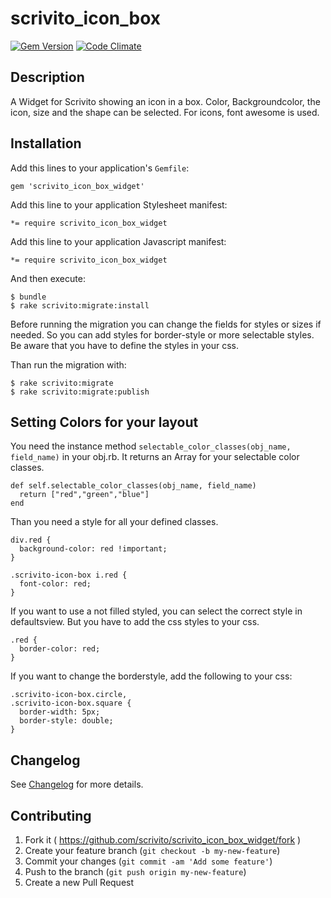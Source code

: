 # scrivito_icon_box

[![Gem Version](https://badge.fury.io/rb/scrivito_icon_box_widget.svg)](http://badge.fury.io/rb/scrivito_icon_box_widget)
[![Code Climate](https://codeclimate.com/github/Scrivito/scrivito_icon_box_widget/badges/gpa.svg)](https://codeclimate.com/github/Scrivito/scrivito_icon_box_widget)

## Description

A Widget for Scrivito showing an icon in a box. Color, Backgroundcolor, the icon, size and the shape can be selected. For icons, font awesome is used.

## Installation

Add this lines to your application's `Gemfile`:

    gem 'scrivito_icon_box_widget'

Add this line to your application Stylesheet manifest:

    *= require scrivito_icon_box_widget

Add this line to your application Javascript manifest:

    *= require scrivito_icon_box_widget

And then execute:

    $ bundle
    $ rake scrivito:migrate:install

Before running the migration you can change the fields for styles or sizes if needed. So you can add styles for border-style or more selectable styles. Be aware that you have to define the styles in your css.

Than run the migration with:

    $ rake scrivito:migrate
    $ rake scrivito:migrate:publish

## Setting Colors for your layout

You need the instance method `selectable_color_classes(obj_name, field_name)` in your obj.rb. It returns an Array for your selectable color classes.

    def self.selectable_color_classes(obj_name, field_name)
      return ["red","green","blue"]
    end

Than you need a style for all your defined classes.

    div.red {
      background-color: red !important;
    }

    .scrivito-icon-box i.red {
      font-color: red;
    }

If you want to use a not filled styled, you can select the correct style in defaultsview. But you have to add the css styles to your css.

    .red {
      border-color: red;
    }

If you want to change the borderstyle, add the following to your css:

    .scrivito-icon-box.circle,
    .scrivito-icon-box.square {
      border-width: 5px;
      border-style: double;
    }

## Changelog

See [Changelog](https://github.com/scrivito/scrivito_icon_box_widget/blob/master/CHANGELOG.md) for more details.

## Contributing

1. Fork it ( https://github.com/scrivito/scrivito_icon_box_widget/fork )
2. Create your feature branch (`git checkout -b my-new-feature`)
3. Commit your changes (`git commit -am 'Add some feature'`)
4. Push to the branch (`git push origin my-new-feature`)
5. Create a new Pull Request